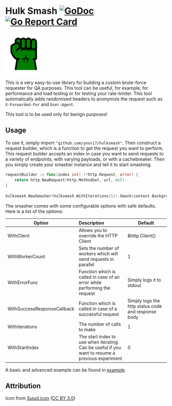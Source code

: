 # Hulk Smash [![GoDoc](https://godoc.org/github.com/ynori7/hulksmash?status.png)](https://godoc.org/github.com/ynori7/hulksmash) [![Go Report Card](https://goreportcard.com/badge/ynori7/hulksmash)](https://goreportcard.com/report/github.com/ynori7/workerpool)

![HulkSmash Logo](hulksmash.png)

This is a very easy-to-use library for building a custom brute-force requester for QA purposes. This
tool can be useful, for example, for performance and load testing or for testing your rate-limiter. This tool
automatically adds randomized headers to anonymize the request such as `X-Forwarded-For` and `User-Agent`.

This tool is to be used only for benign purposes! 

## Usage
To use it, simply import `"github.com/ynori7/hulksmash"`. Then construct a request builder, which is a 
function to get the request you want to perform. This request builder accepts an index in case you want to 
send requests to a variety of endpoints, with varying payloads, or with a cachebreaker. Then you simply 
create your smasher instance and tell it to start smashing.

```go
requestBuilder := func(index int) (*http.Request, error) {
    return http.NewRequest(http.MethodGet, url, nil)
}

hulksmash.NewSmasher(hulksmash.WithIterations(5)).Smash(context.Background(), requestBuilder)
```

The smasher comes with some configurable options with safe defaults. Here is a list of the options:

| Option        | Description           | Default  |
| ------------- |:-------------| -----|
| WithClient     | Allows you to override the HTTP Client | &http.Client{} |
| WithWorkerCount      | Sets the number of workers which will send requests in parallel      |   1 |
| WithErrorFunc | Function which is called in case of an error while performing the request      |    Simply logs it to stdout |
| WithSuccessResponseCallback | Function which is called in case of a successful request | Simply logs the http status code and response body |
| WithIterations | The number of calls to make | 1 |
| WithStartIndex | The start index to use when iterating. Can be useful if you want to resume a previous experiment | 0 |

A basic and advanced example can be found in [example](example).

## Attribution
Icon from [Sujud.icon](https://www.iconfinder.com/MUHrist) ([CC BY 3.0](https://creativecommons.org/licenses/by/3.0/))
